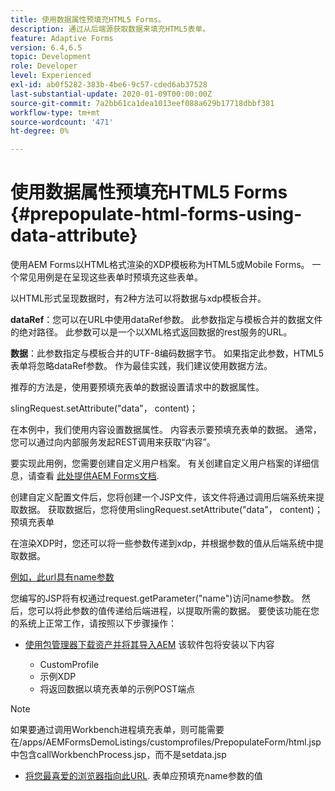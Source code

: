 ```yaml
---
title: 使用数据属性预填充HTML5 Forms。
description: 通过从后端源获取数据来填充HTML5表单。
feature: Adaptive Forms
version: 6.4,6.5
topic: Development
role: Developer
level: Experienced
exl-id: ab0f5282-383b-4be6-9c57-cded6ab37528
last-substantial-update: 2020-01-09T00:00:00Z
source-git-commit: 7a2bb61ca1dea1013eef088a629b17718dbbf381
workflow-type: tm+mt
source-wordcount: '471'
ht-degree: 0%

---
```


# 使用数据属性预填充HTML5 Forms {#prepopulate-html-forms-using-data-attribute}


使用AEM Forms以HTML格式渲染的XDP模板称为HTML5或Mobile Forms。 一个常见用例是在呈现这些表单时预填充这些表单。

以HTML形式呈现数据时，有2种方法可以将数据与xdp模板合并。

**dataRef**：您可以在URL中使用dataRef参数。 此参数指定与模板合并的数据文件的绝对路径。 此参数可以是一个以XML格式返回数据的rest服务的URL。

**数据**：此参数指定与模板合并的UTF-8编码数据字节。 如果指定此参数，HTML5表单将忽略dataRef参数。 作为最佳实践，我们建议使用数据方法。

推荐的方法是，使用要预填充表单的数据设置请求中的数据属性。

slingRequest.setAttribute(&quot;data&quot;， content)；

在本例中，我们使用内容设置数据属性。 内容表示要预填充表单的数据。 通常，您可以通过向内部服务发起REST调用来获取“内容”。

要实现此用例，您需要创建自定义用户档案。 有关创建自定义用户档案的详细信息，请查看 [此处提供AEM Forms文档](https://helpx.adobe.com/aem-forms/6/html5-forms/custom-profile.html).

创建自定义配置文件后，您将创建一个JSP文件，该文件将通过调用后端系统来提取数据。 获取数据后，您将使用slingRequest.setAttribute(&quot;data&quot;， content)；预填充表单

在渲染XDP时，您还可以将一些参数传递到xdp，并根据参数的值从后端系统中提取数据。

[例如，此url具有name参数](http://localhost:4502/content/dam/formsanddocuments/PrepopulateMobileForm.xdp/jcr:content?name=john)

您编写的JSP将有权通过request.getParameter(&quot;name&quot;)访问name参数。 然后，您可以将此参数的值传递给后端进程，以提取所需的数据。
要使该功能在您的系统上正常工作，请按照以下步骤操作：

* [使用包管理器下载资产并将其导入AEM](assets/prepopulatemobileform.zip)
该软件包将安装以下内容

   * CustomProfile
   * 示例XDP
   * 将返回数据以填充表单的示例POST端点

>[!NOTE]
>
>如果要通过调用Workbench进程填充表单，则可能需要在/apps/AEMFormsDemoListings/customprofiles/PrepopulateForm/html.jsp中包含callWorkbenchProcess.jsp，而不是setdata.jsp

* [将您最喜爱的浏览器指向此URL](http://localhost:4502/content/dam/formsanddocuments/PrepopulateMobileForm.xdp/jcr:content?name=Adobe%20Systems). 表单应预填充name参数的值
